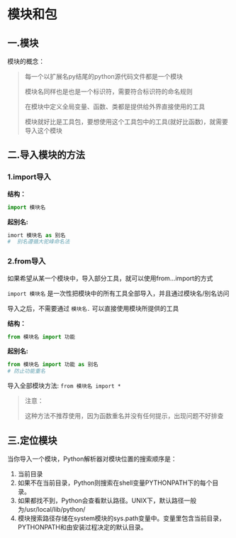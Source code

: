 # 模块和包

## 一.模块

 模块的概念：

> 每一个以扩展名py结尾的python源代码文件都是一个模块
>
> 模块名同样也是也是一个标识符，需要符合标识符的命名规则
>
> 在模块中定义全局变量、函数、类都是提供给外界直接使用的工具
>
> 模块就好比是工具包，要想使用这个工具包中的工具(就好比函数)，就需要导入这个模块

## 二.导入模块的方法

### 1.import导入

**结构：**

```python
import 模块名
```

**起别名:**

```python
imort 模块名 as 别名  
#  别名遵循大驼峰命名法
```

### 2.from导入

如果希望从某一个模块中，导入部分工具，就可以使用from...import的方式

`import 模块名` 是一次性把模块中的所有工具全部导入，并且通过模块名/别名访问

导入之后，不需要通过 `模块名.` 可以直接使用模块所提供的工具

**结构：**

```python
from 模块名 import 功能
```

**起别名:**

```python
from 模块名 import 功能 as 别名
# 防止功能重名
```

导入全部模块方法: `from 模块名 import *` 

> 注意：
>
> 这种方法不推荐使用，因为函数重名并没有任何提示，出现问题不好排查

## 三.定位模块

当你导入一个模块，Python解析器对模块位置的搜索顺序是：

1. 当前目录
2. 如果不在当前目录，Python则搜索在shell变量PYTHONPATH下的每个目录。
3. 如果都找不到，Python会查看默认路径。UNIX下，默认路径一般为/usr/local/lib/python/
4. 模块搜索路径存储在system模块的sys.path变量中。变量里包含当前目录，PYTHONPATH和由安装过程决定的默认目录。

